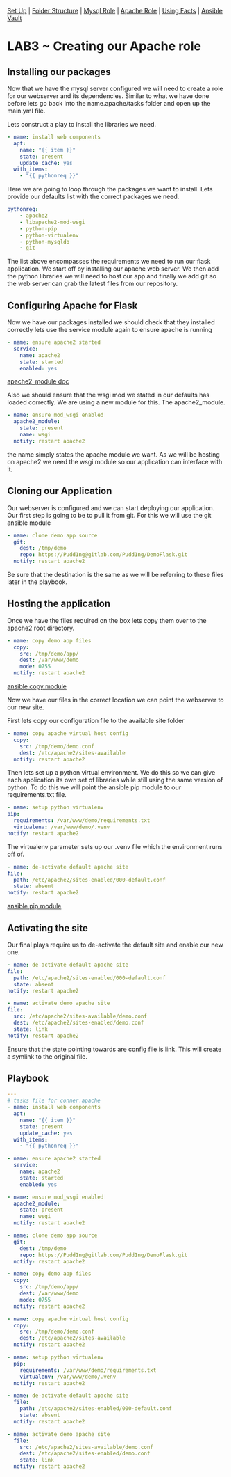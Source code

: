 [Set Up](doc/SetUp.md) | [Folder Structure](doc/lab-001.md) | [Mysql Role](doc/lab-002.md) | [Apache Role](doc/lab-003.md) | [Using Facts](doc/lab-004.md) | [Ansible Vault](doc/lab-005.md)

# LAB3 ~ Creating our Apache role

## Installing our packages
Now that we have the mysql server configured we will need to create a role for our webserver and its dependencies.
Similar to what we have done before lets go back into the name.apache/tasks folder and open up the main.yml file.  

Lets construct a play to install the libraries we need.
```yml
- name: install web components
  apt:
    name: "{{ item }}"
    state: present
    update_cache: yes
  with_items:
    - "{{ pythonreq }}"
```
Here we are going to loop through the packages we want to install. Lets provide our defaults list with the correct packages we need.
```yml
pythonreq:
    - apache2
    - libapache2-mod-wsgi
    - python-pip
    - python-virtualenv
    - python-mysqldb
    - git
```
The list above encompasses the requirements we need to run our flask application. We start off by installing our apache web server. We then add the python libraries we will need to host our app and finally we add git so the web server can grab the latest files from our repository.

## Configuring Apache for Flask
Now we have our packages installed we should check that they installed correctly lets use the service module again to ensure apache is running
```yml
- name: ensure apache2 started
  service:
    name: apache2
    state: started
    enabled: yes
```
[apache2_module doc](http://docs.ansible.com/ansible/apache2_module_module.html)

Also we should ensure that the wsgi mod we stated in our defaults has loaded correctly. We are using a new module for this. The apache2_module.
```yml
- name: ensure mod_wsgi enabled
  apache2_module:
    state: present
    name: wsgi
  notify: restart apache2
```
the name simply states the apache module we want. As we will be hosting on apache2 we need the wsgi module so our application can interface with it.
## Cloning our Application
Our webserver is configured and we can start deploying our application. Our first step is going to be to pull it from git. For this we will use the git ansible module

```yml
- name: clone demo app source
  git:
    dest: /tmp/demo
    repo: https://Pudd1ng@gitlab.com/Pudd1ng/DemoFlask.git
  notify: restart apache2
  ```
  Be sure that the destination is the same as we will be referring to these files later in the playbook.
## Hosting the application
Once we have the files required on the box lets copy them over to the apache2 root directory.
```yml
- name: copy demo app files
  copy:
    src: /tmp/demo/app/
    dest: /var/www/demo
    mode: 0755
  notify: restart apache2
  ```
[ansible copy module](http://docs.ansible.com/ansible/copy_module.html)

Now we have our files in the correct location we can point the webserver to our new site.

First lets copy our configuration file to the available site folder

```yml
- name: copy apache virtual host config
  copy:
    src: /tmp/demo/demo.conf
    dest: /etc/apache2/sites-available
  notify: restart apache2
  ```
  Then lets set up a python virtual environment. We do this so we can give each application its own set of libraries while still using the same version of python. To do this we will point the ansible pip module to our requirements.txt file.
  
  ```yml
  - name: setup python virtualenv
  pip:
    requirements: /var/www/demo/requirements.txt
    virtualenv: /var/www/demo/.venv
  notify: restart apache2
  ```
  The virtualenv parameter sets up our .venv file which the environment runs off of.
  ```yml
  - name: de-activate default apache site
  file:
    path: /etc/apache2/sites-enabled/000-default.conf
    state: absent
  notify: restart apache2
  ```
  [ansible pip module](http://docs.ansible.com/ansible/pip_module.html)
  ## Activating the site
  Our final plays require us to de-activate the default site and enable our new one.
  
  ```yml
  - name: de-activate default apache site
  file:
    path: /etc/apache2/sites-enabled/000-default.conf
    state: absent
  notify: restart apache2

- name: activate demo apache site
  file:
    src: /etc/apache2/sites-available/demo.conf
    dest: /etc/apache2/sites-enabled/demo.conf
    state: link
  notify: restart apache2
```
Ensure that the state pointing towards are config file is link. This will create a symlink to the original file.

## Playbook
```yml
---
# tasks file for conner.apache
- name: install web components
  apt:
    name: "{{ item }}"
    state: present
    update_cache: yes
  with_items:
    - "{{ pythonreq }}"

- name: ensure apache2 started
  service:
    name: apache2
    state: started
    enabled: yes

- name: ensure mod_wsgi enabled
  apache2_module:
    state: present
    name: wsgi
  notify: restart apache2

- name: clone demo app source
  git:
    dest: /tmp/demo
    repo: https://Pudd1ng@gitlab.com/Pudd1ng/DemoFlask.git
  notify: restart apache2

- name: copy demo app files
  copy:
    src: /tmp/demo/app/
    dest: /var/www/demo
    mode: 0755
  notify: restart apache2

- name: copy apache virtual host config
  copy:
    src: /tmp/demo/demo.conf
    dest: /etc/apache2/sites-available
  notify: restart apache2

- name: setup python virtualenv
  pip:
    requirements: /var/www/demo/requirements.txt
    virtualenv: /var/www/demo/.venv
  notify: restart apache2

- name: de-activate default apache site
  file:
    path: /etc/apache2/sites-enabled/000-default.conf
    state: absent
  notify: restart apache2

- name: activate demo apache site
  file:
    src: /etc/apache2/sites-available/demo.conf
    dest: /etc/apache2/sites-enabled/demo.conf
    state: link
  notify: restart apache2
```